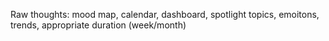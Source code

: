 Raw thoughts: mood map, calendar, dashboard, spotlight topics, emoitons, trends, appropriate duration (week/month)